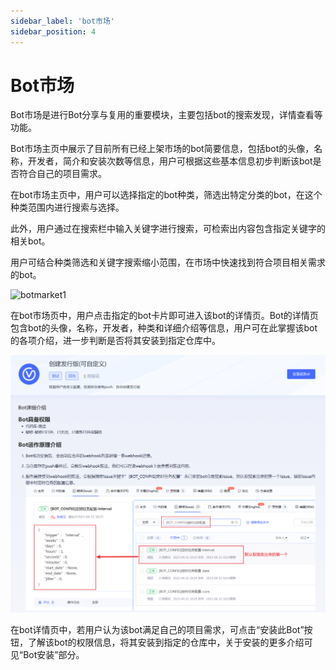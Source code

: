 ```yaml
---
sidebar_label: 'bot市场'      
sidebar_position: 4    
---
```


# Bot市场

Bot市场是进行Bot分享与复用的重要模块，主要包括bot的搜索发现，详情查看等功能。

Bot市场主页中展示了目前所有已经上架市场的bot简要信息，包括bot的头像，名称，开发者，简介和安装次数等信息，用户可根据这些基本信息初步判断该bot是否符合自己的项目需求。

在bot市场主页中，用户可以选择指定的bot种类，筛选出特定分类的bot，在这个种类范围内进行搜索与选择。

此外，用户通过在搜索栏中输入关键字进行搜索，可检索出内容包含指定关键字的相关bot。

用户可结合种类筛选和关键字搜索缩小范围，在市场中快速找到符合项目相关需求的bot。

![botmarket1](../../static/img/bot/botmarket1.png)

在bot市场页中，用户点击指定的bot卡片即可进入该bot的详情页。Bot的详情页包含bot的头像，名称，开发者，种类和详细介绍等信息，用户可在此掌握该bot的各项介绍，进一步判断是否将其安装到指定仓库中。

![botmarket2](../../static/img/bot/botmarket2.png)

在bot详情页中，若用户认为该bot满足自己的项目需求，可点击“安装此Bot”按钮，了解该bot的权限信息，将其安装到指定的仓库中，关于安装的更多介绍可见“Bot安装”部分。